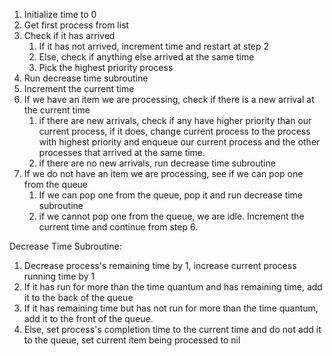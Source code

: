 1. Initialize time to 0
2. Get first process from list
3. Check if it has arrived
    1. If it has not arrived, increment time and restart at step 2
    2. Else, check if anything else arrived at the same time
    3. Pick the highest priority process
4. Run decrease time subroutine
5. Increment the current time
6. If we have an item we are processing, check if there is a new arrival at the current time
    1. if there are new arrivals, check if any have higher priority than our current process, if it does, change current process to the process with highest priority and enqueue our current process and the other processes that arrived at the same time.
    2. if there are no new arrivals, run decrease time subroutine
7. If we do not have an item we are processing, see if we can pop one from the queue
    1. If we can pop one from the queue, pop it and run decrease time subroutine
    2. if we cannot pop one from the queue, we are idle. Increment the current time and continue from step 6.




Decrease Time Subroutine:
  1. Decrease process's remaining time by 1, increase current process running time by 1
  2. If it has run for more than the time quantum and has remaining time, add it to the back of the queue
  3. If it has remaining time but has not run for more than the time quantum,  add it to the front of the queue.
  4. Else, set process's completion time to the current time and do not add it to the queue, set current item being processed to nil
